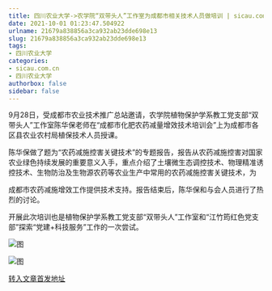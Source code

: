 ```yaml
---
title: 四川农业大学->农学院“双带头人”工作室为成都市相关技术人员做培训 | sicau.com.cn
date: 2021-10-01 01:23:47.504922
urlname: 21679a838856a3ca932ab23dde698e13
slug: 21679a838856a3ca932ab23dde698e13
tags: 
- 四川农业大学
categories:
- sicau.com.cn
- 四川农业大学
authorbox: false
sidebar: false
---
```

9月28日，受成都市农业技术推广总站邀请，农学院植物保护学系教工党支部“双带头人”工作室陈华保老师在“成都市化肥农药减量增效技术培训会”上为成都市各区县农业农村局植保技术人员授课。

陈华保做了题为“农药减施控害关键技术”的专题报告，报告从农药减施控害对国家农业绿色持续发展的重要意义入手，重点介绍了土壤微生态调控技术、物理精准诱控技术、生物防治及生物源农药等农业生产中常用的农药减施控害关键技术，为
<!--more-->
成都市农药减施增效工作提供技术支持。报告结束后，陈华保和与会人员进行了热烈的讨论。

开展此次培训也是植物保护学系教工党支部“双带头人”工作室和“江竹筠红色党支部”探索“党建+科技服务”工作的一次尝试。

![图](https://news.sicau.edu.cn/__local/0/E0/14/216E658E70AF5E8420162EBB298_AFEB2C4F_15770.png)

![图](https://news.sicau.edu.cn/__local/D/51/BB/208DEB916EDC3B752993E6194DE_7C47DD43_18744.png)

[转入文章首发地址](https://news.sicau.edu.cn/info/1078/64803.htm)